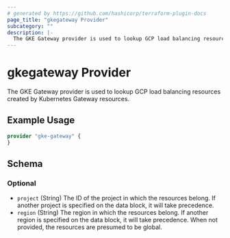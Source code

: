 ```yaml
---
# generated by https://github.com/hashicorp/terraform-plugin-docs
page_title: "gkegateway Provider"
subcategory: ""
description: |-
  The GKE Gateway provider is used to lookup GCP load balancing resources created by Kubernetes Gateway resources.
---
```


# gkegateway Provider

The GKE Gateway provider is used to lookup GCP load balancing resources created by Kubernetes Gateway resources.

## Example Usage

```terraform
provider "gke-gateway" {
}
```

<!-- schema generated by tfplugindocs -->
## Schema

### Optional

- `project` (String) The ID of the project in which the resources belong. If another project is specified on the data block, it will take precedence.
- `region` (String) The region in which the resources belong. If another region is specified on the data block, it will take precedence. When not provided, the resources are presumed to be global.
